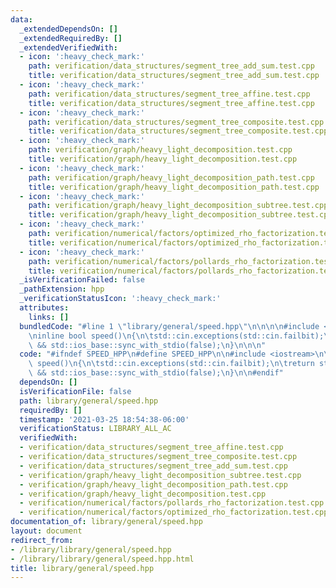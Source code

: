 ```yaml
---
data:
  _extendedDependsOn: []
  _extendedRequiredBy: []
  _extendedVerifiedWith:
  - icon: ':heavy_check_mark:'
    path: verification/data_structures/segment_tree_add_sum.test.cpp
    title: verification/data_structures/segment_tree_add_sum.test.cpp
  - icon: ':heavy_check_mark:'
    path: verification/data_structures/segment_tree_affine.test.cpp
    title: verification/data_structures/segment_tree_affine.test.cpp
  - icon: ':heavy_check_mark:'
    path: verification/data_structures/segment_tree_composite.test.cpp
    title: verification/data_structures/segment_tree_composite.test.cpp
  - icon: ':heavy_check_mark:'
    path: verification/graph/heavy_light_decomposition.test.cpp
    title: verification/graph/heavy_light_decomposition.test.cpp
  - icon: ':heavy_check_mark:'
    path: verification/graph/heavy_light_decomposition_path.test.cpp
    title: verification/graph/heavy_light_decomposition_path.test.cpp
  - icon: ':heavy_check_mark:'
    path: verification/graph/heavy_light_decomposition_subtree.test.cpp
    title: verification/graph/heavy_light_decomposition_subtree.test.cpp
  - icon: ':heavy_check_mark:'
    path: verification/numerical/factors/optimized_rho_factorization.test.cpp
    title: verification/numerical/factors/optimized_rho_factorization.test.cpp
  - icon: ':heavy_check_mark:'
    path: verification/numerical/factors/pollards_rho_factorization.test.cpp
    title: verification/numerical/factors/pollards_rho_factorization.test.cpp
  _isVerificationFailed: false
  _pathExtension: hpp
  _verificationStatusIcon: ':heavy_check_mark:'
  attributes:
    links: []
  bundledCode: "#line 1 \"library/general/speed.hpp\"\n\n\n\n#include <iostream>\n\
    \ninline bool speed()\n{\n\tstd::cin.exceptions(std::cin.failbit);\n\treturn std::cin.tie(nullptr)\
    \ && std::ios_base::sync_with_stdio(false);\n}\n\n\n"
  code: "#ifndef SPEED_HPP\n#define SPEED_HPP\n\n#include <iostream>\n\ninline bool\
    \ speed()\n{\n\tstd::cin.exceptions(std::cin.failbit);\n\treturn std::cin.tie(nullptr)\
    \ && std::ios_base::sync_with_stdio(false);\n}\n\n#endif"
  dependsOn: []
  isVerificationFile: false
  path: library/general/speed.hpp
  requiredBy: []
  timestamp: '2021-03-25 18:54:38-06:00'
  verificationStatus: LIBRARY_ALL_AC
  verifiedWith:
  - verification/data_structures/segment_tree_affine.test.cpp
  - verification/data_structures/segment_tree_composite.test.cpp
  - verification/data_structures/segment_tree_add_sum.test.cpp
  - verification/graph/heavy_light_decomposition_subtree.test.cpp
  - verification/graph/heavy_light_decomposition_path.test.cpp
  - verification/graph/heavy_light_decomposition.test.cpp
  - verification/numerical/factors/pollards_rho_factorization.test.cpp
  - verification/numerical/factors/optimized_rho_factorization.test.cpp
documentation_of: library/general/speed.hpp
layout: document
redirect_from:
- /library/library/general/speed.hpp
- /library/library/general/speed.hpp.html
title: library/general/speed.hpp
---
```

